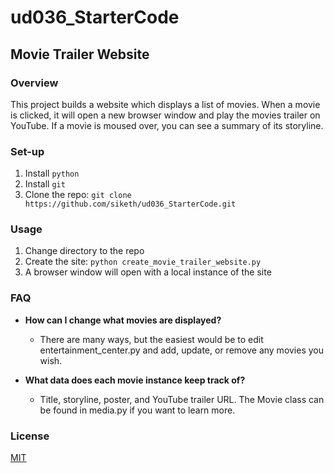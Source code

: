 # ud036_StarterCode

## Movie Trailer Website

### Overview

This project builds a website which displays a list of movies. When a movie is clicked, it will open a new browser window and play the movies trailer on YouTube. If a movie is moused over, you can see a summary of its storyline.

### Set-up

1. Install `python`
2. Install `git`
3. Clone the repo: `git clone https://github.com/siketh/ud036_StarterCode.git`

### Usage

1. Change directory to the repo
2. Create the site: `python create_movie_trailer_website.py`
3. A browser window will open with a local instance of the site

### FAQ

- **How can I change what movies are displayed?**

  - There are many ways, but the easiest would be to edit entertainment_center.py and add, update, or remove any movies you wish.

- **What data does each movie instance keep track of?**

  - Title, storyline, poster, and YouTube trailer URL. The Movie class can be found in media.py if you want to learn more.

### License
[MIT](LICENSE.md)
